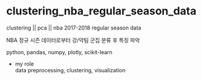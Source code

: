 # clustering_nba_regular_season_data
clustering || pca || nba 2017-2018 regular season data

NBA 정규 시즌 데이터로부터 강/약팀 군집 분류 후 특징 파악

python, pandas, numpy, plotly, scikit-learn

- my role <br>
data preprocessing, clustering, visualization
